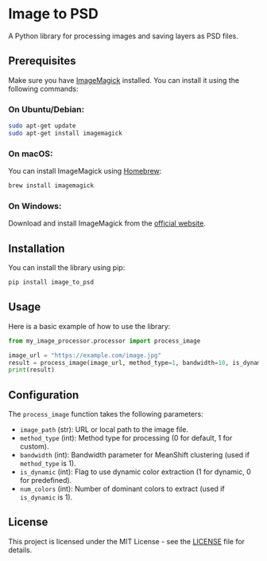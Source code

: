 # Image to PSD

A Python library for processing images and saving layers as PSD files.

## Prerequisites

Make sure you have [ImageMagick](https://imagemagick.org/index.php) installed. You can install it using the following commands:

### On Ubuntu/Debian:
```bash
sudo apt-get update
sudo apt-get install imagemagick
```

### On macOS:
You can install ImageMagick using [Homebrew](https://brew.sh/):
```bash
brew install imagemagick
```

### On Windows:
Download and install ImageMagick from the [official website](https://imagemagick.org/script/download.php).

## Installation

You can install the library using pip:

```bash
pip install image_to_psd
```

## Usage

Here is a basic example of how to use the library:

```python
from my_image_processor.processor import process_image

image_url = "https://example.com/image.jpg"
result = process_image(image_url, method_type=1, bandwidth=10, is_dynamic=1, num_colors=50)
print(result)
```

## Configuration

The `process_image` function takes the following parameters:

- `image_path` (str): URL or local path to the image file.
- `method_type` (int): Method type for processing (0 for default, 1 for custom).
- `bandwidth` (int): Bandwidth parameter for MeanShift clustering (used if `method_type` is 1).
- `is_dynamic` (int): Flag to use dynamic color extraction (1 for dynamic, 0 for predefined).
- `num_colors` (int): Number of dominant colors to extract (used if `is_dynamic` is 1).

## License

This project is licensed under the MIT License - see the [LICENSE](LICENSE) file for details.
